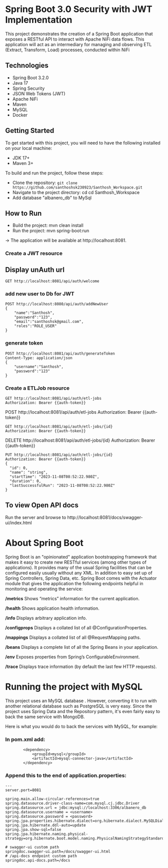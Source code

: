 # Spring Boot 3.0 Security with JWT Implementation
This project demonstrates the creation of a Spring Boot application that exposes a RESTful API to interact with Apache NiFi data flows. This application will act as an intermediary for managing and observing ETL (Extract, Transform, Load) processes, conducted within NiFi

## Technologies
* Spring Boot 3.2.0
* Java 17
* Spring Security
* JSON Web Tokens (JWT)
* Apache NiFi
* Maven
* MySQL
* Docker
 
## Getting Started
To get started with this project, you will need to have the following installed on your local machine:

* JDK 17+
* Maven 3+


To build and run the project, follow these steps:

* Clone the repository: `git clone https://github.com/santhoshsk230923/Santhosh_Workspace.git`
* Navigate to the project directory: cd cd Santhosh_Workspace
* Add database "albanero_db" to MySql 
## How to Run 
* Build the project: mvn clean install
* Run the project: mvn spring-boot:run 

-> The application will be available at http://localhost:8081.

### Create a JWT resource

## Display unAuth url
```
GET http://localhost:8081/api/auth/welcome
```

### add new user to Db for JWT
```
POST http://localhost:8080/api/auth/addNewUser
{
    "name":"Santhosh",
    "password":"123",
    "email":"santhoshsk@gmail.com",
    "roles":"ROLE_USER"
}
```

### generate token
```
POST http://localhost:8081/api/auth/generateToken
Content-Type: application/json
{
    "username":"Santhosh",
    "password":"123"
}
```
### Create a ETLJob resource
```
GET http://localhost:8081/api/auth/etl-jobs
Authorization: Bearer {{auth-token}}
```
POST http://localhost:8081/api/auth/etl-jobs
Authorization: Bearer {{auth-token}}
```
GET http://localhost:8081/api/auth/etl-jobs/{id}
Authorization: Bearer {{auth-token}}
```
DELETE http://localhost:8081/api/auth/etl-jobs/{id}
Authorization: Bearer {{auth-token}}
```
PUT http://localhost:8081/api/auth/etl-jobs/{id}
Authorization: Bearer {{auth-token}}
{
  "id": 0,
  "name": "string",
  "startTime": "2023-11-08T08:52:22.980Z",
  "duration": 0,
  "lastSuccessfulRun": "2023-11-08T08:52:22.980Z"
}
```

## To view Open API docs

Run the server and browse to http://localhost:8081/docs/swagger-ui/index.html

# About Spring Boot

Spring Boot is an "opinionated" application bootstrapping framework that makes it easy to create new RESTful services (among other types of applications). It provides many of the usual Spring facilities that can be configured easily usually without any XML. In addition to easy set up of Spring Controllers, Spring Data, etc. Spring Boot comes with the Actuator module that gives the application the following endpoints helpful in monitoring and operating the service:

**/metrics** Shows “metrics” information for the current application.

**/health** Shows application health information.

**/info** Displays arbitrary application info.

**/configprops** Displays a collated list of all @ConfigurationProperties.

**/mappings** Displays a collated list of all @RequestMapping paths.

**/beans** Displays a complete list of all the Spring Beans in your application.

**/env** Exposes properties from Spring’s ConfigurableEnvironment.

**/trace** Displays trace information (by default the last few HTTP requests).

# Running the project with MySQL

This project uses an MySQL database . However, converting it to run with another relational database such as PostgreSQL is very easy. Since the project uses Spring Data and the Repository pattern, it's even fairly easy to back the same service with MongoDB. 

Here is what you would do to back the services with MySQL, for example: 

### In pom.xml add: 

```
        <dependency>
            <groupId>mysql</groupId>
            <artifactId>mysql-connector-java</artifactId>
        </dependency>
```

### Append this to the end of application.properties: 

```
---
server.port=8081

spring.main.allow-circular-references=true
spring.datasource.driver-class-name=com.mysql.cj.jdbc.Driver
spring.datasource.url = jdbc:mysql://localhost:3306/albanero_db
spring.datasource.username = <username>
spring.datasource.password = <password>
spring.jpa.properties.hibernate.dialect=org.hibernate.dialect.MySQLDialect
spring.jpa.hibernate.ddl-auto=update
spring.jpa.show-sql=false
spring.jpa.hibernate.naming.physical-strategy=org.hibernate.boot.model.naming.PhysicalNamingStrategyStandardImpl

# swagger-ui custom path
springdoc.swagger-ui.path=/docs/swagger-ui.html
# /api-docs endpoint custom path
springdoc.api-docs.path=/docs
```

